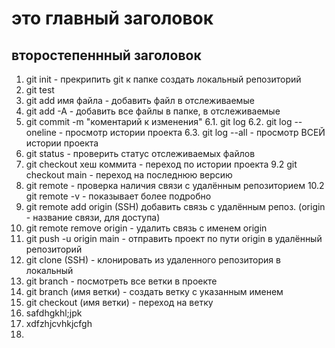 # это главный заголовок
## второстепеннный заголовок
1. git init - прекрипить git к папке создать локальный репозиторий
2. git test
3. git add имя файла - добавить файл в отслеживаемые
4. git add -A - добавить все файлы в папке, в отслеживаемые
5. git commit -m "коментарий к изменения"
6.1. git log 
6.2. git log --oneline - просмотр истории проекта
6.3. git log --all - просмотр ВСЕЙ истории проекта 
8. git status - проверить статус отслеживаемых файлов
9. git checkout хеш коммита - переход по истории проекта
9.2 git checkout main - переход на последнюю версию
10. git remote - проверка наличия связи с удалённым репозиторием 
10.2 git remote -v - показывает более подробно
11. git remote add origin (SSH) добавить связь с удалённым репоз. (origin - название связи, для доступа)
12. git remote remove origin - удалить связь с именем origin
13. git push -u origin main - отправить проект по пути origin в удалённый репозиторий
14. git clone (SSH) - клонировать из удаленного репозитория в локальный
15. git branch - посмотреть все ветки в проекте
16. git branch (имя ветки) - создать ветку с указанным именем
17. git checkout (имя ветки) - переход на ветку
18. safdhgkhl;jpk
19. xdfzhjcvhkjcfgh
20. 
